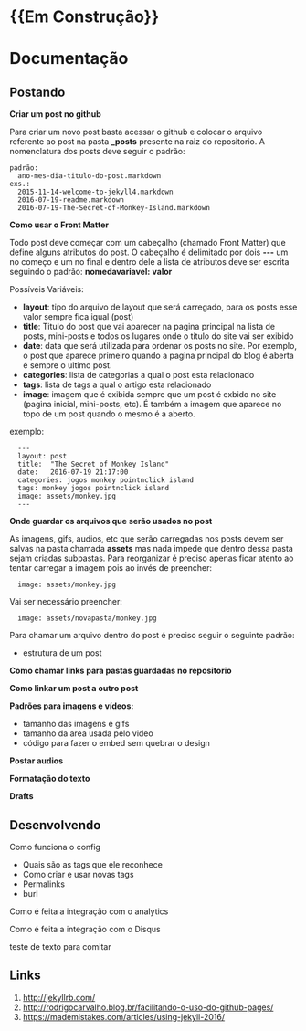 # {{Em Construção}}

# Documentação

## Postando

**Criar um post no github**

Para criar um novo post basta acessar o github e colocar o arquivo referente ao post na pasta **_posts** presente na raiz do repositorio. A nomenclatura dos posts deve seguir o padrão:

```
padrão:
  ano-mes-dia-titulo-do-post.markdown
exs.:
  2015-11-14-welcome-to-jekyll4.markdown
  2016-07-19-readme.markdown
  2016-07-19-The-Secret-of-Monkey-Island.markdown
```

**Como usar o Front Matter**

Todo post deve começar com um cabeçalho (chamado Front Matter) que define alguns atributos do post. O cabeçalho é delimitado por dois **---** um no começo e um no final e dentro dele a lista de atributos deve ser escrita seguindo o padrão: **nomedavariavel:** **valor**

Possíveis Variáveis:
- **layout**: tipo do arquivo de layout que será carregado, para os posts esse valor sempre fica igual (post)
- **title**:  Titulo do post que vai aparecer na pagina principal na lista de posts, mini-posts e todos os lugares onde o titulo do site vai ser exibido
- **date**: data que será utilizada para ordenar os posts no site. Por exemplo, o post que aparece primeiro quando a pagina principal do blog é aberta é sempre o ultimo post.
- **categories**: lista de categorias a qual o post esta relacionado
- **tags**: lista de tags a qual o artigo esta relacionado
- **image**: imagem que é exibida sempre que um post é exbido no site (pagina inicial, mini-posts, etc). É também a imagem que aparece no topo de um post quando o mesmo é a aberto.


exemplo:

```
  ---
  layout: post
  title:  "The Secret of Monkey Island"
  date:   2016-07-19 21:17:00
  categories: jogos monkey pointnclick island
  tags: monkey jogos pointnclick island
  image: assets/monkey.jpg
  ---
```

**Onde guardar os arquivos que serão usados no post**

As imagens, gifs, audios, etc que serão carregadas nos posts devem ser salvas na pasta chamada **assets** mas nada impede que dentro dessa pasta sejam criadas subpastas. Para reorganizar é preciso apenas ficar atento ao tentar carregar a imagem pois ao invés de preencher:

```
  image: assets/monkey.jpg
```

Vai ser necessário preencher:

```
  image: assets/novapasta/monkey.jpg
```

Para chamar um arquivo dentro do post é preciso seguir o seguinte padrão:

  - estrutura de um post



**Como chamar links para pastas guardadas no repositorio**

**Como linkar um post a outro post**

**Padrões para imagens e vídeos:**
- tamanho das imagens e gifs
- tamanho da area usada pelo video
- código para fazer o embed sem quebrar o design

**Postar audios**

**Formatação do texto**

**Drafts**

## Desenvolvendo

Como funciona o config
 - Quais são as tags que ele reconhece
 - Como criar e usar novas tags
 - Permalinks
 - burl

Como é feita a integração com o analytics

Como é feita a integração com o Disqus

teste de texto para comitar

## Links

1. http://jekyllrb.com/
2. http://rodrigocarvalho.blog.br/facilitando-o-uso-do-github-pages/
3. https://mademistakes.com/articles/using-jekyll-2016/
